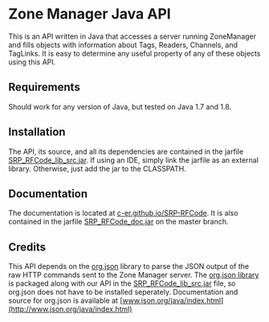 # Zone Manager Java API
This is an API written in Java that accesses a server running ZoneManager and fills objects with
information about Tags, Readers, Channels, and TagLinks. It is easy to determine any useful property
of any of these objects using this API.

## Requirements
Should work for any version of Java, but tested on Java 1.7 and 1.8.

## Installation
The API, its source, and all its dependencies are contained in the jarfile [SRP_RFCode_lib_src.jar](https://github.com/c-er/SRP-RFCode/blob/master/SRP_RFCode_lib_src.jar). If using an IDE,
simply link the jarfile as an external library. Otherwise, just add the jar to the CLASSPATH.

## Documentation
The documentation is located at [c-er.github.io/SRP-RFCode](c-er.github.io/SRP-RFCode). It is also contained in the jarfile [SRP_RFCode_doc.jar](https://github.com/c-er/SRP-RFCode/blob/master/SRP_RFCode_doc.jar) on the master branch.

## Credits
This API depends on the [org.json](www.json.org/java/index.html) library to parse the JSON output of the raw HTTP commands sent to the Zone Manager server.
The [org.json library](www.json.org/java/index.html) is packaged along with our API in the [SRP_RFCode_lib_src.jar](https://github.com/c-er/SRP-RFCode/blob/master/SRP_RFCode_lib_src.jar) file, so org.json does
not have to be installed seperately. Documentation and source for org.json is available at
[www.json.org/java/index.html](http://www.json.org/java/index.html)
